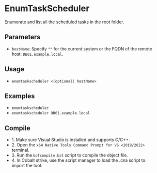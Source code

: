 # EnumTaskScheduler
Enumerate and list all the scheduled tasks in the root folder.

## Parameters
* `hostName`: Specify `""` for the current system or the FQDN of the remote host: `DB01.example.local`. 


## Usage
* `enumtaskscheduler <(optional) hostName>`


## Examples
* `enumtaskscheduler`
* `enumtaskscheduler DB01.example.local`


## Compile
- 1\. Make sure Visual Studio is installed and supports C/C++.
- 2\. Open the `x64 Native Tools Command Prompt for VS <2019/2022>` terminal.
- 3\. Run the `bofcompile.bat` script to compile the object file. 
- 4\. In Cobalt strike, use the script manager to load the .cna script to import the tool. 
